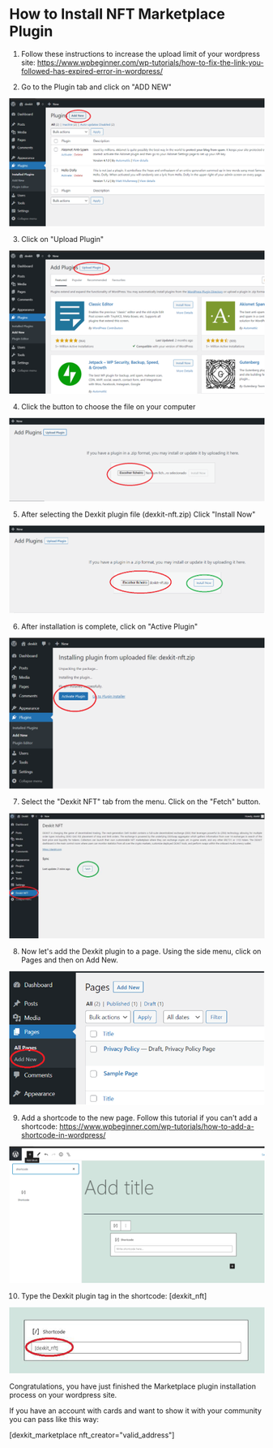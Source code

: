 # How to Install NFT Marketplace Plugin

1. Follow these instructions to increase the upload limit of your wordpress site:
https://www.wpbeginner.com/wp-tutorials/how-to-fix-the-link-you-followed-has-expired-error-in-wordpress/

2. Go to the Plugin tab and click on "ADD NEW"

![Add New](images/install-nft/install-nft-1.png "Add new")

3. Click on "Upload Plugin"

![Upload Plugin](images/install-nft/install-nft-2.png "Upload Plugin")

4. Click the button to choose the file on your computer 

![Choose File](images/install-nft/install-nft-3.png "Choose File")

5. After selecting the Dexkit plugin file (dexkit-nft.zip)
Click "Install Now"

![Install Now](images/install-nft/install-nft-4.png "Install Now")

6. After installation is complete, click on "Active Plugin"

![Active](images/install-nft/install-nft-5.png "Active")

7. Select the "Dexkit NFT" tab from the menu. Click on the "Fetch" button.

![Fetch](images/install-nft/install-nft-6.png "Fetch")

8. Now let's add the Dexkit plugin to a page. Using the side menu, click on Pages and then on Add New.

![Add](images/install-nft/install-nft-7.png "Add")

9. Add a shortcode to the new page. Follow this tutorial if you can't add a shortcode: https://www.wpbeginner.com/wp-tutorials/how-to-add-a-shortcode-in-wordpress/

![Shortcode](images/install-nft/install-nft-8.png "Shortcode")

10. Type the Dexkit plugin tag in the shortcode: [dexkit_nft]

![Type](images/install-nft/install-nft-9.png "Type")

Congratulations, you have just finished the Marketplace plugin installation process on your
wordpress site.

If you have an account with cards and want to show it with your community you can pass like this way:

[dexkit_marketplace nft_creator="valid_address"]